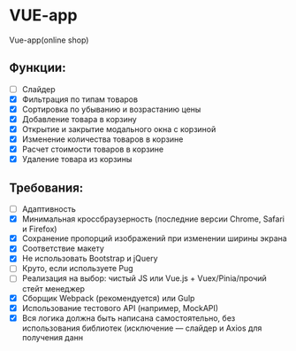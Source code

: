 # VUE-app
Vue-app(online shop)


## Функции:

- [ ] Слайдер
- [x] Фильтрация по типам товаров
- [x] Сортировка по убыванию и возрастанию цены
- [x] Добавление товара в корзину
- [x] Открытие и закрытие модального окна с корзиной
- [x] Изменение количества товаров в корзине
- [x] Расчет стоимости товаров в корзине
- [x] Удаление товара из корзины

## Требования:
- [ ] Адаптивность
- [x] Минимальная кроссбраузерность (последние версии Chrome, Safari и Firefox)
- [x] Сохранение пропорций изображений при изменении ширины экрана
- [x] Соответствие макету
- [x] Не использовать Bootstrap и jQuery
- [ ] Круто, если используете Pug
- [ ] Реализация на выбор: чистый JS или Vue.js + Vuex/Pinia/прочий стейт менеджер
- [x] Сборщик Webpack (рекомендуется) или Gulp
- [x] Использование тестового API (например, MockAPI)
- [x] Вся логика должна быть написана самостоятельно, без использования библиотек (исключение — слайдер и Axios для получения данн
